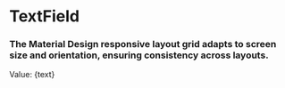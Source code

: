 <script lang='coffee'>
  import {TextField, Grid, Box, Paper, Typography, FormLabel, Button, currentTheme} from '@svelte-mui/core'

  text = ''
</script>

<style lang='scss'>
  $sizes: 40px, 50px, 80px;

  @each $size in $sizes {
    :global(.icon-#{$size}) {
      font-size: $size;
      height: $size;
      width: $size;
    }
  }
</style>


# TextField

### The Material Design responsive layout grid adapts to screen size and orientation, ensuring consistency across layouts.


<Paper class='p2 mt2'>
  <Grid container spacing={1}>
    <Grid item xs>
      Value: {text}
      <br />
      <TextField type='tel' multiline={false} label='' bind:value={text} /> 
    </Grid>
  </Grid>
</Paper>
